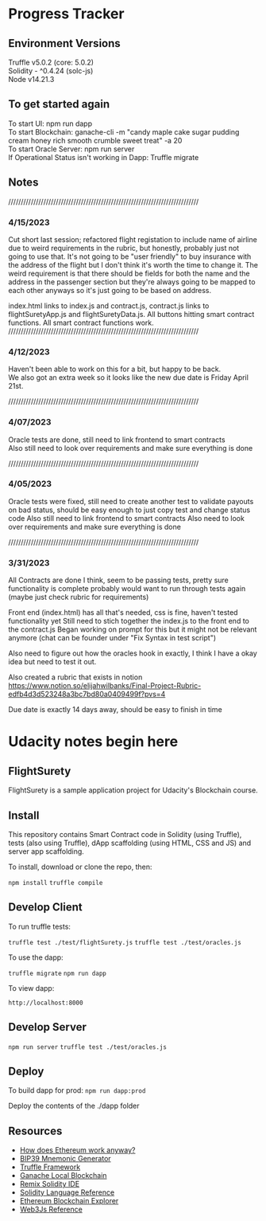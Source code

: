 # Progress Tracker

## Environment Versions
Truffle v5.0.2 (core: 5.0.2)  
Solidity - ^0.4.24 (solc-js)  
Node v14.21.3  

## To get started again
To start UI: npm run dapp  
To start Blockchain: ganache-cli -m "candy maple cake sugar pudding cream honey rich smooth crumble sweet treat" -a 20  
To start Oracle Server: npm run server  
If Operational Status isn't working in Dapp: Truffle migrate  

## Notes
////////////////////////////////////////////////////////////////////////////

### 4/15/2023
Cut short last session; refactored flight registation to include name of airline due to weird requirements in the rubric, but honestly, probably just not going to use that. It's not going to be
"user friendly" to buy insurance with the address of the flight but I don't think it's worth the time to change it. The weird requirement is that there should be fields for both the name and the address in the passenger section but they're always going to be mapped to each other anyways so it's just going to be based on address.

index.html links to index.js and contract.js, contract.js links to flightSuretyApp.js and flightSuretyData.js. All buttons hitting smart contract functions. All smart contract functions work.
////////////////////////////////////////////////////////////////////////////

### 4/12/2023
Haven't been able to work on this for a bit, but happy to be back.  
We also got an extra week so it looks like the new due date is Friday April 21st.

////////////////////////////////////////////////////////////////////////////

### 4/07/2023
Oracle tests are done, still need to link frontend to smart contracts  
Also still need to look over requirements and make sure everything is done

////////////////////////////////////////////////////////////////////////////

### 4/05/2023
Oracle tests were fixed, still need to create another test to validate payouts on bad status, should be easy enough to just copy test and change status code
Also still need to link frontend to smart contracts
Also need to look over requirements and make sure everything is done

////////////////////////////////////////////////////////////////////////////

### 3/31/2023
All Contracts are done I think, seem to be passing tests, pretty sure functionality is complete
probably would want to run through tests again (maybe just check rubric for requirements)

Front end (index.html) has all that's needed, css is fine, haven't tested functionality yet
Still need to stich together the index.js to the front end to the contract.js
Began working on prompt for this but it might not be relevant anymore (chat can be founder under "Fix Syntax in test script")

Also need to figure out how the oracles hook in exactly, I think I have a okay idea but need to test it out.

Also created a rubric that exists in notion
https://www.notion.so/elijahwilbanks/Final-Project-Rubric-edfb4d3d523248a3bc7bd80a0409499f?pvs=4

Due date is exactly 14 days away, should be easy to finish in time


# Udacity notes begin here
## FlightSurety

FlightSurety is a sample application project for Udacity's Blockchain course.

## Install

This repository contains Smart Contract code in Solidity (using Truffle), tests (also using Truffle), dApp scaffolding (using HTML, CSS and JS) and server app scaffolding.

To install, download or clone the repo, then:

`npm install`
`truffle compile`

## Develop Client

To run truffle tests:

`truffle test ./test/flightSurety.js`
`truffle test ./test/oracles.js`

To use the dapp:

`truffle migrate`
`npm run dapp`

To view dapp:

`http://localhost:8000`

## Develop Server

`npm run server`
`truffle test ./test/oracles.js`

## Deploy

To build dapp for prod:
`npm run dapp:prod`

Deploy the contents of the ./dapp folder


## Resources

* [How does Ethereum work anyway?](https://medium.com/@preethikasireddy/how-does-ethereum-work-anyway-22d1df506369)
* [BIP39 Mnemonic Generator](https://iancoleman.io/bip39/)
* [Truffle Framework](http://truffleframework.com/)
* [Ganache Local Blockchain](http://truffleframework.com/ganache/)
* [Remix Solidity IDE](https://remix.ethereum.org/)
* [Solidity Language Reference](http://solidity.readthedocs.io/en/v0.4.24/)
* [Ethereum Blockchain Explorer](https://etherscan.io/)
* [Web3Js Reference](https://github.com/ethereum/wiki/wiki/JavaScript-API)